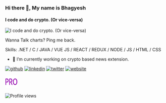 ### Hi there 👋, My name is Bhagyesh 
#### I code and do crypto. (Or vice-versa)
![I code and do crypto. (Or vice-versa)](https://media.giphy.com/media/Skoh6Wyk3cgsE/giphy.gif)

Wanna Talk charts?
Ping me back. 

Skills: .NET / C / JAVA  / VUE JS / REACT / REDUX / NODE / JS / HTML / CSS 

- 🔭 I’m currently working on crypto based news extension. 


[<img src='https://cdn.jsdelivr.net/npm/simple-icons@3.0.1/icons/github.svg' alt='github' height='40'>](https://github.com/bhagyeshbhavsar)  [<img src='https://cdn.jsdelivr.net/npm/simple-icons@3.0.1/icons/linkedin.svg' alt='linkedin' height='40'>](https://www.linkedin.com/in/bhagyesh-bhavsar-6128591a5/)  [<img src='https://cdn.jsdelivr.net/npm/simple-icons@3.0.1/icons/twitter.svg' alt='twitter' height='40'>](https://twitter.com/bhavsarbhagyesh?lang=en)  [<img src='https://cdn.jsdelivr.net/npm/simple-icons@3.0.1/icons/icloud.svg' alt='website' height='40'>](bhagyeshbhavsar.ca)  

<a href='https://github.com/pricing'><img src='https://raw.githubusercontent.com/acervenky/animated-github-badges/master/assets/pro.gif' width='40' height='40'></a> 

![Profile views](https://gpvc.arturio.dev/bhagyeshbhavsar)  
<!---
bhagyeshbhavsar/bhagyeshbhavsar is a ✨ special ✨ repository because its `README.md` (this file) appears on your GitHub profile.
You can click the Preview link to take a look at your changes.
--->
